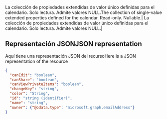 <span data-ttu-id="737d7-p111">La colección de propiedades extendidas de valor único definidas para el calendario. Solo lectura. Admite valores NULL.</span><span class="sxs-lookup"><span data-stu-id="737d7-p111">The collection of single-value extended properties defined for the calendar. Read-only. Nullable.</span></span>| La colección de propiedades extendidas de valor único definidas para el calendario. Solo lectura. Admite valores NULL.|

## <span data-ttu-id="737d7-206">Representación JSON</span><span class="sxs-lookup"><span data-stu-id="737d7-206">JSON representation</span></span>
<a id="json-representation" class="xliff"></a>

<span data-ttu-id="737d7-207">Aquí tiene una representación JSON del recurso</span><span class="sxs-lookup"><span data-stu-id="737d7-207">Here is a JSON representation of the resource</span></span>

<!-- {
  "blockType": "resource",
  "optionalProperties": [
    "calendarView",
    "events",
    "multiValueExtendedProperties",
    "singleValueExtendedProperties"
  ],
  "keyProperty": "id",
  "@odata.type": "microsoft.graph.calendar"
}-->

```json
{
  "canEdit": "boolean",
  "canShare": "boolean",
  "canViewPrivateItems": "boolean",
  "changeKey": "string",
  "color": "String",
  "id": "string (identifier)",
  "name": "string",
  "owner": {"@odata.type": "microsoft.graph.emailAddress"}
}

```
<!-- uuid: 8fcb5dbc-d5aa-4681-8e31-b001d5168d79
2015-10-25 14:57:30 UTC -->
<!-- {
  "type": "#page.annotation",
  "description": "calendar resource",
  "keywords": "",
  "section": "documentation",
  "tocPath": ""
}-->
